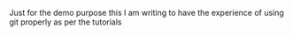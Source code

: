 Just for the demo purpose
this I am writing to have the experience of using git properly as per the tutorials
